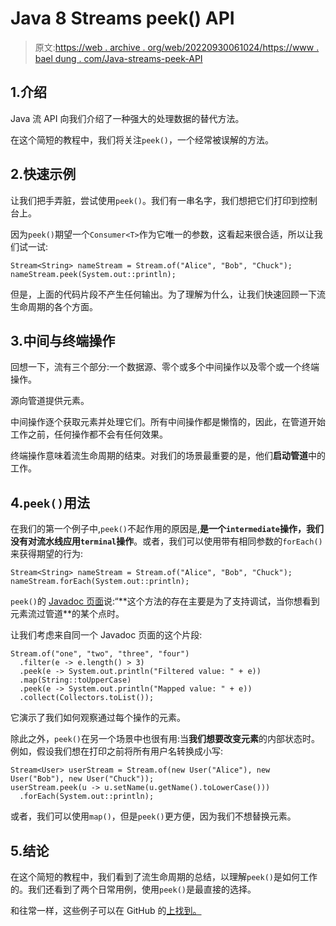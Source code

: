 # Java 8 Streams peek() API

> 原文:[https://web . archive . org/web/20220930061024/https://www . bael dung . com/Java-streams-peek-API](https://web.archive.org/web/20220930061024/https://www.baeldung.com/java-streams-peek-api)

## 1.介绍

Java 流 API 向我们介绍了一种强大的处理数据的替代方法。

在这个简短的教程中，我们将关注`peek()`，一个经常被误解的方法。

## 2.快速示例

让我们把手弄脏，尝试使用`peek()`。我们有一串名字，我们想把它们打印到控制台上。

因为`peek()`期望一个`Consumer<T>`作为它唯一的参数，这看起来很合适，所以让我们试一试:

```
Stream<String> nameStream = Stream.of("Alice", "Bob", "Chuck");
nameStream.peek(System.out::println);
```

但是，上面的代码片段不产生任何输出。为了理解为什么，让我们快速回顾一下流生命周期的各个方面。

## 3.中间与终端操作

回想一下，流有三个部分:一个数据源、零个或多个中间操作以及零个或一个终端操作。

源向管道提供元素。

中间操作逐个获取元素并处理它们。所有中间操作都是懒惰的，因此，在管道开始工作之前，任何操作都不会有任何效果。

终端操作意味着流生命周期的结束。对我们的场景最重要的是，他们**启动管道**中的工作。

## 4.`peek()`用法

在我们的第一个例子中,`peek()`不起作用的原因是,**是一个`intermediate`操作，我们没有对流水线应用`terminal`操作**。或者，我们可以使用带有相同参数的`forEach()`来获得期望的行为:

```
Stream<String> nameStream = Stream.of("Alice", "Bob", "Chuck");
nameStream.forEach(System.out::println);
```

`peek()`的 [Javadoc 页面](https://web.archive.org/web/20221005211523/https://docs.oracle.com/en/java/javase/11/docs/api/java.base/java/util/stream/Stream.html#peek(java.util.function.Consumer))说:“**这个方法的存在主要是为了支持调试，当你想看到元素流过管道**的某个点时。

让我们考虑来自同一个 Javadoc 页面的这个片段:

```
Stream.of("one", "two", "three", "four")
  .filter(e -> e.length() > 3)
  .peek(e -> System.out.println("Filtered value: " + e))
  .map(String::toUpperCase)
  .peek(e -> System.out.println("Mapped value: " + e))
  .collect(Collectors.toList());
```

它演示了我们如何观察通过每个操作的元素。

除此之外，`peek()`在另一个场景中也很有用:当**我们想要改变元素**的内部状态时。例如，假设我们想在打印之前将所有用户名转换成小写:

```
Stream<User> userStream = Stream.of(new User("Alice"), new User("Bob"), new User("Chuck"));
userStream.peek(u -> u.setName(u.getName().toLowerCase()))
  .forEach(System.out::println);
```

或者，我们可以使用`map()`，但是`peek()`更方便，因为我们不想替换元素。

## 5.结论

在这个简短的教程中，我们看到了流生命周期的总结，以理解`peek()`是如何工作的。我们还看到了两个日常用例，使用`peek()`是最直接的选择。

和往常一样，这些例子可以在 GitHub 的[上找到。](https://web.archive.org/web/20221005211523/https://github.com/eugenp/tutorials/tree/master/core-java-modules/core-java-streams-2)